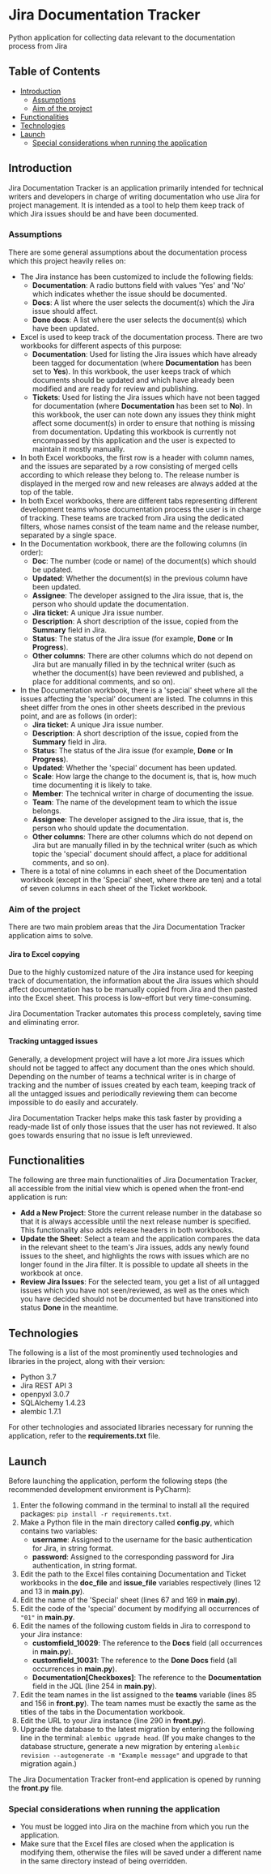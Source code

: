 # Jira Documentation Tracker
Python application for collecting data relevant to the documentation process from Jira

## Table of Contents
- [Introduction](#introduction)
  - [Assumptions](#assumptions)
  - [Aim of the project](#aim-of-the-project)
- [Functionalities](#functionalities)
- [Technologies](#technologies)
- [Launch](#launch)
  - [Special considerations when running the application](#special-considerations-when-running-the-application)

## Introduction
Jira Documentation Tracker is an application primarily intended for technical writers 
and developers in charge of writing documentation who use Jira for project management. It is 
intended as a tool to help them keep track of which Jira issues should be and have been 
documented.
### Assumptions
There are some general assumptions about the documentation process which this project heavily 
relies on:
- The Jira instance has been customized to include the following fields:
  - **Documentation**: A radio buttons field with values 'Yes' and 'No' which indicates whether 
  the issue should be documented.
  - **Docs**: A list where the user selects the document(s) which the Jira issue should affect.
  - **Done docs**: A list where the user selects the document(s) which have been updated.
- Excel is used to keep track of the documentation process. There are two workbooks for 
different aspects of this purpose:
  - **Documentation**: Used for listing the Jira issues which have already been tagged for 
  documentation (where **Documentation** has been set to **Yes**). In this workbook, the user 
  keeps track of which documents should be updated and which have already been modified and are 
  ready for review and publishing.
  - **Tickets**: Used for listing the Jira issues which have not been tagged for documentation
  (where **Documentation** has been set to **No**). In this workbook, the user can note down 
  any issues they think might affect some document(s) in order to ensure that nothing is missing 
  from documentation. Updating this workbook is currently not encompassed by this application 
  and the user is expected to maintain it mostly manually.
- In both Excel workbooks, the first row is a header with column names, and the issues are 
separated by a row consisting of merged cells according to which release they belong to. The 
release number is displayed in the merged row and new releases are always added at the top of 
the table.
- In both Excel workbooks, there are different tabs representing different development teams 
whose documentation process the user is in charge of tracking. These teams are tracked from 
Jira using the dedicated filters, whose names consist of the team name and the release number, 
separated by a single space.
- In the Documentation workbook, there are the following columns (in order):
  - **Doc**: The number (code or name) of the document(s) which should be updated.
  - **Updated**: Whether the document(s) in the previous column have been updated.
  - **Assignee**: The developer assigned to the Jira issue, that is, the person who should 
  update the documentation.
  - **Jira ticket**: A unique Jira issue number.
  - **Description**: A short description of the issue, copied from the **Summary** field in 
  Jira.
  - **Status**: The status of the Jira issue (for example, **Done** or **In Progress**).
  - **Other columns**: There are other columns which do not depend on Jira but are manually 
  filled in by the technical writer (such as whether the document(s) have been reviewed and 
  published, a place for additional comments, and so on).
- In the Documentation workbook, there is a 'special' sheet where all the issues affecting the 
'special' document are listed. The columns in this sheet differ from the ones in other sheets 
described in the previous point, and are as follows (in order):
  - **Jira ticket**: A unique Jira issue number.
  - **Description**: A short description of the issue, copied from the **Summary** field in 
  Jira.
  - **Status**: The status of the Jira issue (for example, **Done** or **In Progress**).
  - **Updated**: Whether the 'special' document has been updated.
  - **Scale**: How large the change to the document is, that is, how much time documenting it 
  is likely to take.
  - **Member**: The technical writer in charge of documenting the issue.
  - **Team**: The name of the development team to which the issue belongs.
  - **Assignee**: The developer assigned to the Jira issue, that is, the person who should 
  update the documentation.
  - **Other columns**: There are other columns which do not depend on Jira but are manually 
  filled in by the technical writer (such as which topic the 'special' document should affect, 
  a place for additional comments, and so on).
- There is a total of nine columns in each sheet of the Documentation workbook (except in the 
'Special' sheet, where there are ten) and a total of seven columns in each sheet of the Ticket 
workbook.
### Aim of the project
There are two main problem areas that the Jira Documentation Tracker application aims to solve.
#### Jira to Excel copying
Due to the highly customized nature of the Jira instance used for keeping track of documentation, 
the information about the Jira issues which should affect documentation has to be manually 
copied from Jira and then pasted into the Excel sheet. This process is low-effort but very 
time-consuming.

Jira Documentation Tracker automates this process completely, saving time and eliminating error.
#### Tracking untagged issues
Generally, a development project will have a lot more Jira issues which should not be tagged to 
affect any document than the ones which should. Depending on the number of teams a technical 
writer is in charge of tracking and the number of issues created by each team, keeping track of 
all the untagged issues and periodically reviewing them can become impossible to do easily and 
accurately.

Jira Documentation Tracker helps make this task faster by providing a ready-made list of only 
those issues that the user has not reviewed. It also goes towards ensuring that no issue is 
left unreviewed.

## Functionalities
The following are three main functionalities of Jira Documentation Tracker, all accessible from 
the initial view which is opened when the front-end application is run:
- **Add a New Project**: Store the current release number in the database so that it is always 
accessible until the next release number is specified. This functionality also adds release 
headers in both workbooks.
- **Update the Sheet**: Select a team and the application compares the data in the relevant 
sheet to the team's Jira issues, adds any newly found issues to the sheet, and highlights the 
rows with issues which are no longer found in the Jira filter. It is possible to update all 
sheets in the workbook at once.
- **Review Jira Issues**: For the selected team, you get a list of all untagged issues which you 
have not seen/reviewed, as well as the ones which you have decided should not be documented but 
have transitioned into status **Done** in the meantime.

## Technologies
The following is a list of the most prominently used technologies and libraries in the project, 
along with their version:
- Python 3.7
- Jira REST API 3
- openpyxl 3.0.7
- SQLAlchemy 1.4.23
- alembic 1.7.1

For other technologies and associated libraries necessary for running the application, refer to 
the **requirements.txt** file.

## Launch
Before launching the application, perform the following steps (the recommended development 
environment is PyCharm):
1. Enter the following command in the terminal to install all the required packages: 
`pip install -r requirements.txt`.
2. Make a Python file in the main directory called **config.py**, which contains two variables:
    - **username**: Assigned to the username for the basic authentication for Jira, in string 
   format.
    - **password**: Assigned to the corresponding password for Jira authentication, in string 
   format.
3. Edit the path to the Excel files containing Documentation and Ticket workbooks in the 
**doc_file** and **issue_file** variables respectively (lines 12 and 13 in **main.py**).
4. Edit the name of the 'Special' sheet (lines 67 and 169 in **main.py**).
5. Edit the code of the 'special' document by modifying all occurrences of `"01"` in **main.py**.
6. Edit the names of the following custom fields in Jira to correspond to your Jira instance:
    - **customfield_10029**: The reference to the **Docs** field (all occurrences in **main.py**).
    - **customfield_10031**: The reference to the **Done Docs** field (all occurrences in 
   **main.py**).
    - **Documentation[Checkboxes]**: The reference to the **Documentation** field in the JQL 
   (line 254 in **main.py**).
7. Edit the team names in the list assigned to the **teams** variable (lines 85 and 156 in 
**front.py**). The team names must be exactly the same as the titles of the tabs in the 
Documentation workbook.
8. Edit the URL to your Jira instance (line 290 in **front.py**).
9. Upgrade the database to the latest migration by entering the following line in the terminal: 
`alembic upgrade head`. (If you make changes to the database structure, generate a new 
migration by entering `alembic revision --autogenerate -m "Example message"` and upgrade to 
that migration again.)

The Jira Documentation Tracker front-end application is opened by running the **front.py** file.
### Special considerations when running the application
- You must be logged into Jira on the machine from which you run the application.
- Make sure that the Excel files are closed when the application is modifying them, otherwise 
the files will be saved under a different name in the same directory instead of being overridden.